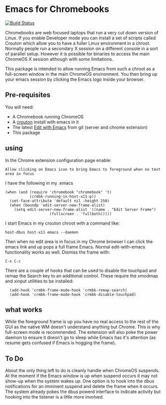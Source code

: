 Emacs for Chromebooks
=====================
[![Build Status](https://travis-ci.org/stsquad/emacs-chromebooks.png?branch=master)](https://travis-ci.org/stsquad/emacs-chromebooks)

Chromebooks are web focused laptops that run a very cut down version
of Linux. If you enable Developer mode you can install a set of
scripts called Crouton which allow you to have a fuller Linux
environment in a chroot. Normally people run a secondary X session on
a different console in a sort of parallel setup. However it is
possible for binaries to access the main ChromeOS X session although
with some limitations.

This package is intended to allow running Emacs from such a chroot as
a full-screen window in the main ChromeOS environment. You then bring
up your emacs session by clicking the Emacs logo inside your browser.

Pre-requisites
--------------

You will need:
  * A Chromebook running ChromeOS
  * A [crouton][1] install with emacs in it
  * The latest [Edit with Emacs][2] from git (server and chrome extension)
  * This package

using
-----

In the Chrome extension configuration page enable:

    Allow clicking on Emacs icon to bring Emacs to foreground when no text area in focus

I have the following in my .emacs

```elisp
(when (and (require 'chromebook "chromebook" 't)
           (crmbk-running-in-host-x11-p))
  (set-face-attribute 'default nil :height 250)
  (when (boundp 'edit-server-new-frame-alist)
    (setq edit-server-new-frame-alist '((name . "Edit Server Frame")
					(fullscreen . 'fullboth)))))
```

I start Emacs in my crouton chroot with a command like:

    host-dbus host-x11 emacs --daemon

Then when no edit area is in focus in my Chrome browser I can click
the emacs link and up pops a full frame Emacs. Normal edit-with-emacs
functionality works as well. Dismiss the frame with:

    C-x C-c

There are a couple of hooks that can be used to disable the touchpad
and remap the Search key to an additional control. These require the
xmodmap and xinput utilities to be installed:

```
  (add-hook 'crmbk-frame-mode-hook 'crmbk-remap-search)
  (add-hook 'crmbk-frame-mode-hook 'crmbk-disable-touchpad)
```

what works
----------

While the foreground frame is up you have no real access to the rest
of the GUI as the native WM doesn't understand anything but Chrome.
This is why full-screen mode is recommended. The extension will also
poke the power daemon to ensure it doesn't go to sleep while Emacs has
it's attention (as resume gets confused if Emacs is hogging the
frame).

To Do
-----

About the only thing left to do is cleanly handle when ChromeOS
suspends. At the moment if the Emacs window is up when suspend occurs
it may not show-up when the system wakes up. One option is to hook
into the dbus notifications for an imminent suspend and delete the
frame when it occurs. The system already pokes the dbus powerd
interface to indicate activity but hooking into the listener is a
little more involved.

[1]: https://github.com/dnschneid/crouton "Crouton chroot for ChromeOS"
[2]: https://github.com/stsquad/emacs_chrome "Edit with Emacs Chrome Extension"






